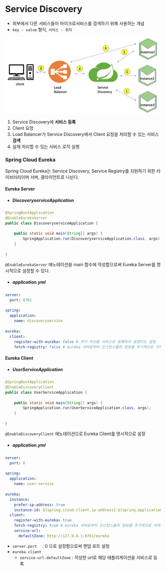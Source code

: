 # Service Discovery

- 외부에서 다른 서비스들이 마이크로서비스를 검색하기 위해 사용하는 개념
- `key - value` 형식, `서비스 - 위치`

<img src="../images/service-discovery-1736335938140-4.png" alt="service-discovery" style="zoom:80%;" />

1. Service Discovery에 **서비스 등록**
2. Client 요청
3. Load Balancer가 Service Discovery에서 Client 요청을 처리할 수 있는 서비스 **검색**
4. 실제 처리할 수 있는 서비스 로직 실행



### Spring Cloud Eureka

Spring Cloud Eureka는 Service Discovery, Service Registry를 지원하기 위한 라이브러리이며 서버, 클라이언트로 나뉜다.



#### Eureka Server

- ##### DiscoveryserviceApplication

```java
@SpringBootApplication
@EnableEurekaServer
public class DiscoveryserviceApplication {

    public static void main(String[] args) {
        SpringApplication.run(DiscoveryserviceApplication.class, args);
    }

}
```

`@EnableEurekaServer` 애노테이션을 main 함수에 작성함으로써 Eureka Server를 명시적으로 설정할 수 있다.

- ##### application.yml

```yaml
server:
  port: 8761

spring:
  application:
    name: discoveryservice

eureka:
  client:
    register-with-eureka: false # 자기 자신을 서비스로 등록하지 않겠다는 설정
    fetch-registry: false # eureka 서버로부터 인스턴스들의 정보를 주기적으로 가져올 것인지 설정
```



#### Eureka Client

- ##### UserServiceApplication

```java
@SpringBootApplication
@EnableDiscoveryClient
public class UserServiceApplication {

    public static void main(String[] args) {
        SpringApplication.run(UserServiceApplication.class, args);
    }

}
```

`@EnableDiscoveryClient` 애노테이션으로 Eureka Client를 명시적으로 설정

- ##### application.yml

```yaml
server:
  port: 0

spring:
  application:
    name: user-service

eureka:
  instance:
    prefer-ip-address: true
    instance-id: ${spring.cloud.client.ip-address}:${spring.application.instance_id:${random.value}}
  client:
    register-with-eureka: true
    fetch-registry: true # eureka 서버로부터 인스턴스들의 정보를 주기적으로 가져올 것인지 설정
    service-url:
      defaultZone: http://127.0.0.1:8761/eureka
```

- `server.port	` : 0 으로 설정함으로써 랜덤 포트 설정
- `eureka.client`
  - `service-url.defaultZone` : 작성한 url로 해당 애플리케이션을 서비스로 등록